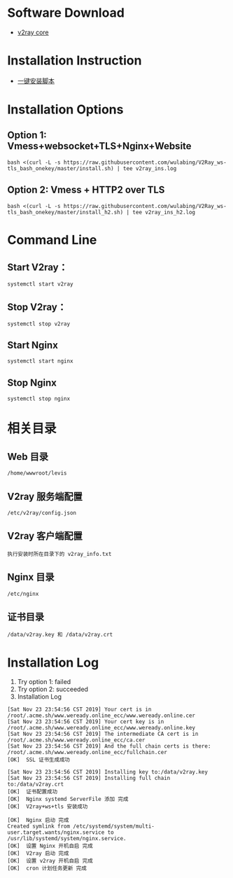 # Software Download

- [v2ray core](https://github.com/v2ray/v2ray-core/releases)

# Installation Instruction

- [一键安装脚本](https://github.com/wulabing/V2Ray_ws-tls_bash_onekey)

# Installation Options

## Option 1: Vmess+websocket+TLS+Nginx+Website

```
bash <(curl -L -s https://raw.githubusercontent.com/wulabing/V2Ray_ws-tls_bash_onekey/master/install.sh) | tee v2ray_ins.log
```

## Option 2: Vmess + HTTP2 over TLS

```
bash <(curl -L -s https://raw.githubusercontent.com/wulabing/V2Ray_ws-tls_bash_onekey/master/install_h2.sh) | tee v2ray_ins_h2.log
```

# Command Line


## Start V2ray：

```
systemctl start v2ray
```

## Stop V2ray：

```
systemctl stop v2ray
```

## Start Nginx

```
systemctl start nginx
```

## Stop Nginx

```
systemctl stop nginx
```

# 相关目录


## Web 目录

```
/home/wwwroot/levis
```

## V2ray 服务端配置

```
/etc/v2ray/config.json
```

## V2ray 客户端配置

```
执行安装时所在目录下的 v2ray_info.txt
```

## Nginx 目录

```
/etc/nginx
```

## 证书目录

```
/data/v2ray.key 和 /data/v2ray.crt
```

# Installation Log

1. Try option 1: failed
2. Try option 2: succeeded
3. Installation Log

```
[Sat Nov 23 23:54:56 CST 2019] Your cert is in  /root/.acme.sh/www.weready.online_ecc/www.weready.online.cer 
[Sat Nov 23 23:54:56 CST 2019] Your cert key is in  /root/.acme.sh/www.weready.online_ecc/www.weready.online.key 
[Sat Nov 23 23:54:56 CST 2019] The intermediate CA cert is in  /root/.acme.sh/www.weready.online_ecc/ca.cer 
[Sat Nov 23 23:54:56 CST 2019] And the full chain certs is there:  /root/.acme.sh/www.weready.online_ecc/fullchain.cer 
[OK]  SSL 证书生成成功 

[Sat Nov 23 23:54:56 CST 2019] Installing key to:/data/v2ray.key
[Sat Nov 23 23:54:56 CST 2019] Installing full chain to:/data/v2ray.crt
[OK]  证书配置成功 
[OK]  Nginx systemd ServerFile 添加 完成 
[OK]  V2ray+ws+tls 安装成功

[OK]  Nginx 启动 完成 
Created symlink from /etc/systemd/system/multi-user.target.wants/nginx.service to /usr/lib/systemd/system/nginx.service.
[OK]  设置 Nginx 开机自启 完成 
[OK]  V2ray 启动 完成 
[OK]  设置 v2ray 开机自启 完成 
[OK]  cron 计划任务更新 完成 
```
